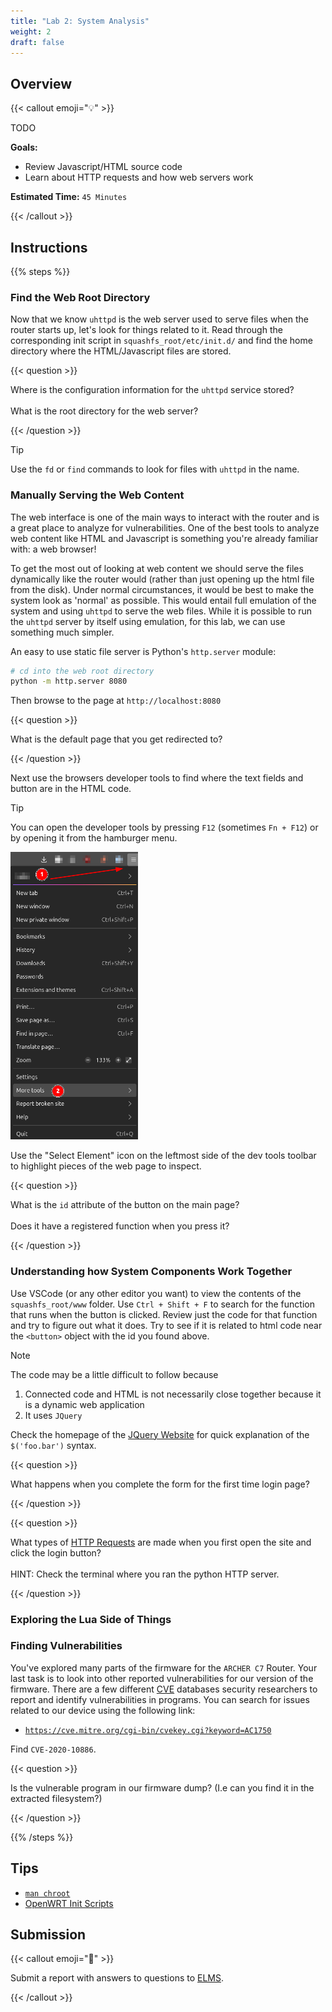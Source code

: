 ```yaml
---
title: "Lab 2: System Analysis"
weight: 2
draft: false
---
```


## Overview

{{< callout emoji="💡" >}}

TODO

**Goals:**

- Review Javascript/HTML source code
- Learn about HTTP requests and how web servers work

**Estimated Time:** `45 Minutes`

{{< /callout >}}

## Instructions

{{% steps %}}

### Find the Web Root Directory

Now that we know `uhttpd` is the web server used to serve files when the router
starts up, let's look for things related to it. Read through the corresponding
init script in `squashfs_root/etc/init.d/` and find the home directory where the
HTML/Javascript files are stored.

{{< question >}}

Where is the configuration information for the `uhttpd` service stored?
<br></br> What is the root directory for the web server?

{{< /question >}}

> [!TIP]
> Use the `fd` or `find` commands to look for files with `uhttpd` in the name.

### Manually Serving the Web Content

The web interface is one of the main ways to interact with the router and is a
great place to analyze for vulnerabilities. One of the best tools to analyze web
content like HTML and Javascript is something you're already familiar with: a
web browser!

To get the most out of looking at web content we should serve the files
dynamically like the router would (rather than just opening up the html file
from the disk). Under normal circumstances, it would be best to make the system
look as 'normal' as possible. This would entail full emulation of the system and
using `uhttpd` to serve the web files. While it is possible to run the `uhttpd`
server by itself using emulation, for this lab, we can use something much
simpler.

An easy to use static file server is Python's `http.server` module:

```bash {filename=Bash}
# cd into the web root directory
python -m http.server 8080
```

Then browse to the page at `http://localhost:8080`

{{< question >}}

What is the default page that you get redirected to?

{{< /question >}}

Next use the browsers developer tools to find where the text fields and button
are in the HTML code.

> [!TIP]
>
> You can open the developer tools by pressing `F12` (sometimes `Fn + F12`) or
> by opening it from the hamburger menu.
>
> <img alt="Image of firefox's menu with indicators pointing to the hamburger button and more tools list item" src="./firefox-menu.png" style="height: 460px"></img>

Use the "Select Element" icon on the leftmost side of the dev tools toolbar to
highlight pieces of the web page to inspect.

{{< question >}}

What is the `id` attribute of the button on the main page?<br></br> Does it have
a registered function when you press it?

{{< /question >}}

### Understanding how System Components Work Together

Use VSCode (or any other editor you want) to view the contents of the
`squashfs_root/www` folder. Use `Ctrl + Shift + F` to search for the function
that runs when the button is clicked. Review just the code for that function and
try to figure out what it does. Try to see if it is related to html code near
the `<button>` object with the id you found above.

> [!NOTE]
>
> The code may be a little difficult to follow because
>
> 1. Connected code and HTML is not necessarily close together because it is a
>    dynamic web application
> 2. It uses `JQuery`
>
> Check the homepage of the [JQuery Website](https://jquery.com/) for quick
> explanation of the `$('foo.bar')` syntax.

{{< question >}}

What happens when you complete the form for the first time login page?

{{< /question >}}

{{< question >}}

What types of
[HTTP Requests](https://en.wikipedia.org/wiki/HTTP#HTTP/1.1_request_messages)
are made when you first open the site and click the login button? <br></br>
HINT: Check the terminal where you ran the python HTTP server.

{{< /question >}}

### Exploring the Lua Side of Things

### Finding Vulnerabilities

You've explored many parts of the firmware for the `ARCHER C7` Router. Your last
task is to look into other reported vulnerabilities for our version of the
firmware. There are a few different
[CVE](https://www.redhat.com/en/topics/security/what-is-cve) databases security
researchers to report and identify vulnerabilities in programs. You can search
for issues related to our device using the following link:

- [`https://cve.mitre.org/cgi-bin/cvekey.cgi?keyword=AC1750`](https://cve.mitre.org/cgi-bin/cvekey.cgi?keyword=AC1750)

Find `CVE-2020-10886`.

{{< question >}}

Is the vulnerable program in our firmware dump? (I.e can you find it in the
extracted filesystem?)

{{< /question >}}

{{% /steps %}}

## Tips

- [`man chroot`](https://man7.org/linux/man-pages/man2/chroot.2.html)
- [OpenWRT Init Scripts](https://openwrt.org/docs/techref/initscripts)

## Submission

{{< callout emoji="📝" >}}

Submit a report with answers to questions to
[ELMS](https://umd.instructure.com/courses/1374508/assignments).

{{< /callout >}}
